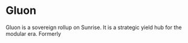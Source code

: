 # Gluon

Gluon is a sovereign rollup on Sunrise. It is a strategic yield hub for the modular era.
Formerly 
